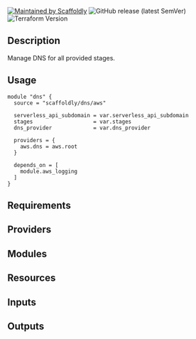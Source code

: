 [![Maintained by Scaffoldly](https://img.shields.io/badge/maintained%20by-scaffoldly-blueviolet)](https://github.com/scaffoldly)
![GitHub release (latest SemVer)](https://img.shields.io/github/v/release/scaffoldly/terraform-aws-dns)
![Terraform Version](https://img.shields.io/badge/tf-%3E%3D0.15.0-blue.svg)

## Description

Manage DNS for all provided stages.

## Usage

```hcl
module "dns" {
  source = "scaffoldly/dns/aws"

  serverless_api_subdomain = var.serverless_api_subdomain
  stages                   = var.stages
  dns_provider             = var.dns_provider

  providers = {
    aws.dns = aws.root
  }

  depends_on = [
    module.aws_logging
  ]
}
```

<!-- BEGIN_TF_DOCS -->

## Requirements

## Providers

## Modules

## Resources

## Inputs

## Outputs

<!-- END_TF_DOCS -->
